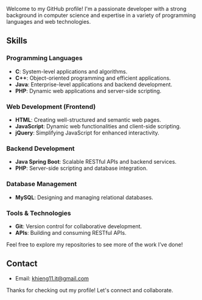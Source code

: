 Welcome to my GitHub profile! I'm a passionate developer with a strong background in computer science and expertise in a variety of programming languages and web technologies.

## Skills

### Programming Languages
- **C**: System-level applications and algorithms.
- **C++**: Object-oriented programming and efficient applications.
- **Java**: Enterprise-level applications and backend development.
- **PHP**: Dynamic web applications and server-side scripting.

### Web Development (Frontend)
- **HTML**: Creating well-structured and semantic web pages.
- **JavaScript**: Dynamic web functionalities and client-side scripting.
- **jQuery**: Simplifying JavaScript for enhanced interactivity.

### Backend Development
- **Java Spring Boot**: Scalable RESTful APIs and backend services.
- **PHP**: Server-side scripting and database integration.

### Database Management
- **MySQL**: Designing and managing relational databases.

### Tools & Technologies
- **Git**: Version control for collaborative development.
- **APIs**: Building and consuming RESTful APIs.


Feel free to explore my repositories to see more of the work I’ve done!

## Contact
- Email: khieng11.it@gmail.com

Thanks for checking out my profile! Let's connect and collaborate.
